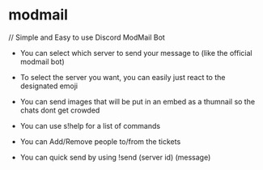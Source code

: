 # modmail
// Simple and Easy to use Discord ModMail Bot

- You can select which server to send your message to (like the official modmail bot)

- To select the server you want, you can easily just react to the designated emoji

- You can send images that will be put in an embed as a thumnail so the chats dont get crowded

- You can use s!help for a list of commands

- You can Add/Remove people to/from the tickets

- You can quick send by using !send (server id) (message)
